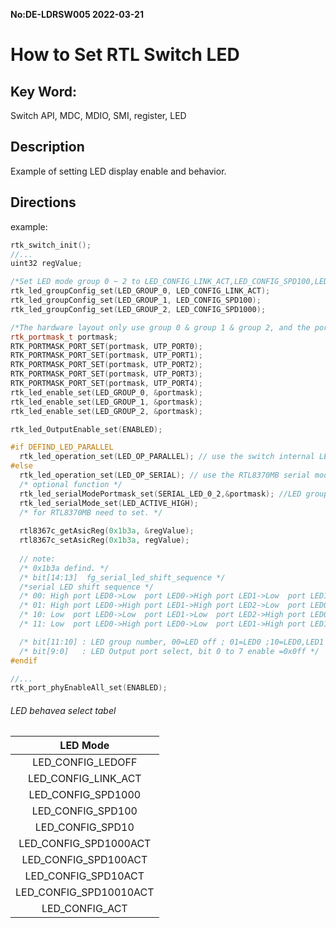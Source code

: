 **No:DE-LDRSW005 2022-03-21**
# How to Set RTL Switch LED
## Key Word:
Switch API, MDC, MDIO, SMI, register, LED
## Description
Example of setting LED display enable and behavior.

## Directions

example:
```cpp
rtk_switch_init();
//...
uint32 regValue;

/*Set LED mode group 0 ~ 2 to LED_CONFIG_LINK_ACT,LED_CONFIG_SPD100,LED_CONFIG_SPD1000 */
rtk_led_groupConfig_set(LED_GROUP_0, LED_CONFIG_LINK_ACT);
rtk_led_groupConfig_set(LED_GROUP_1, LED_CONFIG_SPD100);
rtk_led_groupConfig_set(LED_GROUP_2, LED_CONFIG_SPD1000);

/*The hardware layout only use group 0 & group 1 & group 2, and the port is Port 0 ~ Port 4 */
rtk_portmask_t portmask;
RTK_PORTMASK_PORT_SET(portmask, UTP_PORT0);
RTK_PORTMASK_PORT_SET(portmask, UTP_PORT1);
RTK_PORTMASK_PORT_SET(portmask, UTP_PORT2);
RTK_PORTMASK_PORT_SET(portmask, UTP_PORT3);
RTK_PORTMASK_PORT_SET(portmask, UTP_PORT4);
rtk_led_enable_set(LED_GROUP_0, &portmask);
rtk_led_enable_set(LED_GROUP_1, &portmask);
rtk_led_enable_set(LED_GROUP_2, &portmask);

rtk_led_OutputEnable_set(ENABLED);

#if DEFIND_LED_PARALLEL  
  rtk_led_operation_set(LED_OP_PARALLEL); // use the switch internal LED pin out.
#else
  rtk_led_operation_set(LED_OP_SERIAL); // use the RTL8370MB serial mode
  /* optional function */
  rtk_led_serialModePortmask_set(SERIAL_LED_0_2,&portmask); //LED group output LED0,LED1,LED2
  rtk_led_serialMode_set(LED_ACTIVE_HIGH);
  /* for RTL8370MB need to set. */
  
  rtl8367c_getAsicReg(0x1b3a, &regValue); 
  rtl8367c_setAsicReg(0x1b3a, regValue); 
  
  // note:
  /* 0x1b3a defind. */
  /* bit[14:13]	 fg_serial_led_shift_sequence */
  /*serial LED shift sequence */
  /* 00: High port LED0->Low  port LED0->High port LED1->Low  port LED1->High port LED2->Low  port LED2 */
  /* 01: High port LED0->High port LED1->High port LED2->Low  port LED0->Low  port LED1->Low  port LED2 */
  /* 10: Low  port LED0->Low  port LED1->Low  port LED2->High port LED0->High port LED1->High port LED2 */
  /* 11: Low  port LED0->High port LED0->Low  port LED1->High port LED1->Low  port LED2->High port LED2 */

  /* bit[11:10] : LED group number, 00=LED off ; 01=LED0 ;10=LED0,LED1 ;11=LED0,LED1,LED2
  /* bit[9:0]   : LED Output port select, bit 0 to 7 enable =0x0ff */
#endif

//...
rtk_port_phyEnableAll_set(ENABLED);
```

###### LED behavea select tabel
| LED Mode  |
|:--:| 
| LED_CONFIG_LEDOFF      |
| LED_CONFIG_LINK_ACT    |
| LED_CONFIG_SPD1000     |
| LED_CONFIG_SPD100      |
| LED_CONFIG_SPD10       |
| LED_CONFIG_SPD1000ACT  |
| LED_CONFIG_SPD100ACT   |
| LED_CONFIG_SPD10ACT    |
| LED_CONFIG_SPD10010ACT |
| LED_CONFIG_ACT         |